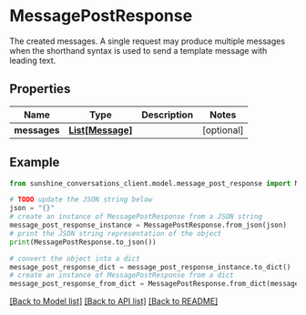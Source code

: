 # MessagePostResponse

The created messages. A single request may produce multiple messages when the shorthand syntax is used to send a template message with leading text.

## Properties

Name | Type | Description | Notes
------------ | ------------- | ------------- | -------------
**messages** | [**List[Message]**](Message.md) |  | [optional] 

## Example

```python
from sunshine_conversations_client.model.message_post_response import MessagePostResponse

# TODO update the JSON string below
json = "{}"
# create an instance of MessagePostResponse from a JSON string
message_post_response_instance = MessagePostResponse.from_json(json)
# print the JSON string representation of the object
print(MessagePostResponse.to_json())

# convert the object into a dict
message_post_response_dict = message_post_response_instance.to_dict()
# create an instance of MessagePostResponse from a dict
message_post_response_from_dict = MessagePostResponse.from_dict(message_post_response_dict)
```
[[Back to Model list]](../README.md#documentation-for-models) [[Back to API list]](../README.md#documentation-for-api-endpoints) [[Back to README]](../README.md)


